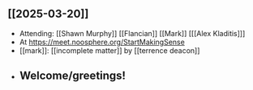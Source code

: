 
## [[2025-03-20]]
- Attending: [[Shawn Murphy]] [[Flancian]] [[Mark]] [[[Alex Kladitis]]] 
- At https://meet.noosphere.org/StartMakingSense
- [[mark]]: [[incomplete matter]] by [[terrence deacon]]
- Welcome/greetings!
    - 